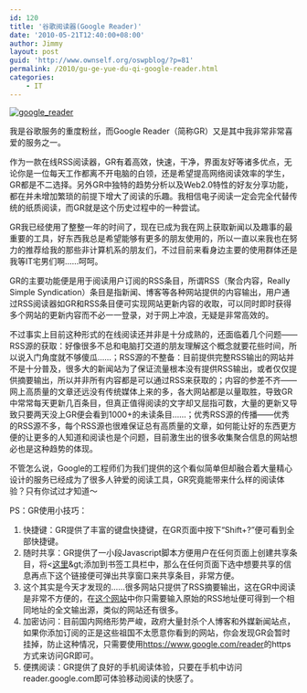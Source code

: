 ```yaml
---
id: 120
title: '谷歌阅读器(Google Reader)'
date: '2010-05-21T12:40:00+08:00'
author: Jimmy
layout: post
guid: 'http://www.ownself.org/oswpblog/?p=81'
permalink: /2010/gu-ge-yue-du-qi-google-reader.html
categories:
    - IT
---
```


[![google_reader](/wp-content/uploads/2010/GoogleReader_749/google_reader_thumb.png "google_reader")](/wp-content/uploads/2010/GoogleReader_749/google_reader.png)

我是谷歌服务的重度粉丝，而Google Reader（简称GR）又是其中我非常非常喜爱的服务之一。

作为一款在线RSS阅读器，GR有着高效，快速，干净，界面友好等诸多优点，无论你是一位每天工作都离不开电脑的白领，还是希望提高网络阅读效率的学生，GR都是不二选择。另外GR中独特的趋势分析以及Web2.0特性的好友分享功能，都在并未增加繁琐的前提下增大了阅读的乐趣。我相信电子阅读一定会完全代替传统的纸质阅读，而GR就是这个历史过程中的一种尝试。

GR我已经使用了整整一年的时间了，现在已成为我在网上获取新闻以及趣事的最重要的工具，好东西我总是希望能够有更多的朋友使用的，所以一直以来我也在努力的推荐给我的那些非计算机系的朋友们，不过目前来看身边主要的使用群体还是我等IT宅男们啊……呵呵。

GR的主要功能便是用于阅读用户订阅的RSS条目，所谓RSS（聚合内容，Really Simple Syndication）条目是指新闻、博客等各种网站提供的内容输出，用户通过RSS阅读器如GR和RSS条目便可实现网站更新内容的收取，可以同时即时获得多个网站的更新内容而不必一一登录，对于网上冲浪，无疑是非常高效的。

不过事实上目前这种形式的在线阅读还并非是十分成熟的，还面临着几个问题——RSS源的获取：好像很多不总和电脑打交道的朋友理解这个概念就要花些时间，所以说入门角度就不够傻瓜……；RSS源的不整备：目前提供完整RSS输出的网站并不是十分普及，很多大的新闻站为了保证流量根本没有提供RSS输出，或者仅仅提供摘要输出，所以并非所有内容都是可以通过RSS来获取的；内容的参差不齐——网上高质量的文章还远没有传统媒体上来的多，各大网站都是以量取胜，导致GR中常常每天更新几百条目，但真正值得阅读的文字却又屈指可数，大量的更新又导致只要两天没上GR便会看到1000+的未读条目……；优秀RSS源的传播——优秀的RSS源不多，每个RSS源也很难保证总有高质量的文章，如何能让好的东西更方便的让更多的人知道和阅读也是个问题，目前激生出的很多收集聚合信息的网站想必也是这种趋势的体现。

不管怎么说，Google的工程师们为我们提供的这个看似简单但却融合着大量精心设计的服务已经成为了很多人钟爱的阅读工具，GR究竟能带来什么样的阅读体验？只有你试过才知道～

PS：GR使用小技巧：

1. 快捷键：GR提供了丰富的键盘快捷键，在GR页面中按下“Shift+?”便可看到全部快捷键。
2. 随时共享：GR提供了一小段Javascript脚本方便用户在任何页面上创建共享条目，将&lt;[这里](javascript:var%20b=document.body;var%20GR________bookmarklet_domain='http://www.google.com';if(b&&!document.xmlVersion){void(z=document.createElement('script'));void(z.src='http://www.google.com/reader/ui/link-bookmarklet.js');void(b.appendChild(z));}else{})&gt;添加到书签工具栏中，那么在任何页面下选中想要共享的信息再点下这个链接便可弹出共享窗口来共享条目，非常方便。
3. 这个其实是今天才发现的……很多网站只提供了RSS摘要输出，这在GR中阅读是非常不方便的，在[这个网站](http://fivefilters.org/content-only/)中你只需要输入原始的RSS地址便可得到一个相同地址的全文输出源，类似的网站还有很多。
4. 加密访问：目前国内网络形势严峻，政府大量封杀个人博客和外媒新闻站点，如果你添加订阅的正是这些祖国不太愿意你看到的网站，你会发现GR会暂时挂掉，防止这种情况，只需要使用<https://www.google.com/reader>的https方式来访问GR即可。
5. 便携阅读：GR提供了良好的手机阅读体验，只要在手机中访问reader.google.com即可体验移动阅读的快感了。